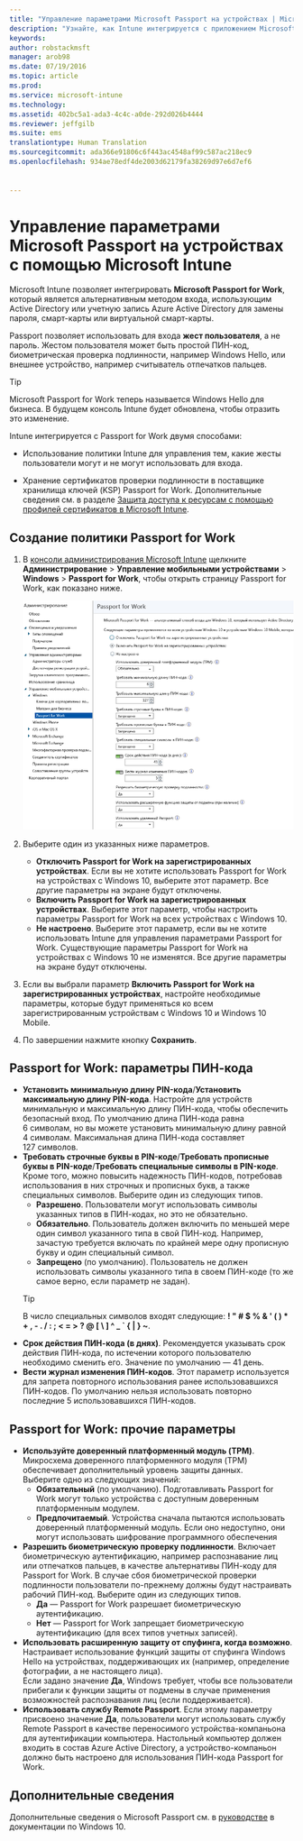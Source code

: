 ```yaml
---
title: "Управление параметрами Microsoft Passport на устройствах | Microsoft Intune"
description: "Узнайте, как Intune интегрируется с приложением Microsoft Passport for Work, которое является альтернативным средством входа, использующим Active Directory или учетную запись Azure Active Directory для замены пароля, смарт-карты или виртуальной смарт-карты."
keywords: 
author: robstackmsft
manager: arob98
ms.date: 07/19/2016
ms.topic: article
ms.prod: 
ms.service: microsoft-intune
ms.technology: 
ms.assetid: 402bc5a1-ada3-4c4c-a0de-292d026b4444
ms.reviewer: jeffgilb
ms.suite: ems
translationtype: Human Translation
ms.sourcegitcommit: ada366e91806c6f443ac4548af99c587ac218ec9
ms.openlocfilehash: 934ae78edf4de2003d62179fa38269d97e6d7ef6


---
```


# Управление параметрами Microsoft Passport на устройствах с помощью Microsoft Intune
Microsoft Intune позволяет интегрировать **Microsoft Passport for Work**, который является альтернативным методом входа, использующим Active Directory или учетную запись Azure Active Directory для замены пароля, смарт-карты или виртуальной смарт-карты.

Passport позволяет использовать для входа **жест пользователя**, а не пароль. Жестом пользователя может быть простой ПИН-код, биометрическая проверка подлинности, например Windows Hello, или внешнее устройство, например считыватель отпечатков пальцев.

>[!TIP]
>Microsoft Passport for Work теперь называется Windows Hello для бизнеса. В будущем консоль Intune будет обновлена, чтобы отразить это изменение.

Intune интегрируется с Passport for Work двумя способами:

-   Использование политики Intune для управления тем, какие жесты пользователи могут и не могут использовать для входа.

-   Хранение сертификатов проверки подлинности в поставщике хранилища ключей (KSP) Passport for Work. Дополнительные сведения см. в разделе [Защита доступа к ресурсам с помощью профилей сертификатов в Microsoft Intune](secure-resource-access-with-certificate-profiles.md).

## Создание политики Passport for Work

1.  В [консоли администрирования Microsoft Intune](https://manage.microsoft.com) щелкните **Администрирование** &gt; **Управление мобильными устройствами** &gt; **Windows** &gt; **Passport for Work**, чтобы открыть страницу Passport for Work, как показано ниже.

    ![Страница Passport for Work](../media/passport.png)

2.  Выберите один из указанных ниже параметров.
    - **Отключить Passport for Work на зарегистрированных устройствах**. Если вы не хотите использовать Passport for Work на устройствах с Windows 10, выберите этот параметр. Все другие параметры на экране будут отключены.
    - **Включить Passport for Work на зарегистрированных устройствах**. Выберите этот параметр, чтобы настроить параметры Passport for Work на всех устройствах с Windows 10.
    - **Не настроено**. Выберите этот параметр, если вы не хотите использовать Intune для управления параметрами Passport for Work. Существующие параметры Passport for Work на устройствах с Windows 10 не изменятся. Все другие параметры на экране будут отключены.
3.  Если вы выбрали параметр **Включить Passport for Work на зарегистрированных устройствах**, настройте необходимые параметры, которые будут применяться ко всем зарегистрированным устройствам с Windows 10 и Windows 10 Mobile.
3.  По завершении нажмите кнопку **Сохранить**.

## Passport for Work: параметры ПИН-кода

  
- **Установить минимальную длину PIN-кода**/**Установить максимальную длину PIN-кода**. Настройте для устройств минимальную и максимальную длину ПИН-кода, чтобы обеспечить безопасный вход. По умолчанию длина ПИН-кода равна 6 символам, но вы можете установить минимальную длину равной 4 символам. Максимальная длина ПИН-кода составляет 127 символов.
- **Требовать строчные буквы в PIN-коде**/**Требовать прописные буквы в PIN-коде**/**Требовать специальные символы в PIN-коде**. Кроме того, можно повысить надежность ПИН-кодов, потребовав использования в них строчных и прописных букв, а также специальных символов. Выберите один из следующих типов.
    - **Разрешено**. Пользователи могут использовать символы указанных типов в ПИН-кодах, но это не обязательно.
    - **Обязательно**. Пользователь должен включить по меньшей мере один символ указанного типа в свой ПИН-код. Например, зачастую требуется включать по крайней мере одну прописную букву и один специальный символ.
    - **Запрещено** (по умолчанию). Пользователь не должен использовать символы указанного типа в своем ПИН-коде (то же самое верно, если параметр не задан).
    > [!TIP]
    > В число специальных символов входят следующие: **! " # $ % &amp; ' ( ) &#42; + , - . / : ; &lt; = &gt; ? @ [ \ ] ^ _ &#96; { &#124; } ~**.
- **Срок действия ПИН-кода (в днях)**. Рекомендуется указывать срок действия ПИН-кода, по истечении которого пользователю необходимо сменить его. Значение по умолчанию — 41 день. 
- **Вести журнал изменения ПИН-кодов**. Этот параметр используется для запрета повторного использования ранее использовавшихся ПИН-кодов. По умолчанию нельзя использовать повторно последние 5 использовавшихся ПИН-кодов.


## Passport for Work: прочие параметры

- **Используйте доверенный платформенный модуль (TPM)**. Микросхема доверенного платформенного модуля (TPM) обеспечивает дополнительный уровень защиты данных.<br>Выберите одно из следующих значений:
    - **Обязательный** (по умолчанию). Подготавливать Passport for Work могут только устройства с доступным доверенным платформенным модулем.
    - **Предпочитаемый**. Устройства сначала пытаются использовать доверенный платформенный модуль. Если оно недоступно, они могут использовать шифрование программного обеспечения
- **Разрешить биометрическую проверку подлинности**. Включает биометрическую аутентификацию, например распознавание лиц или отпечатков пальцев, в качестве альтернативы ПИН-коду для Passport for Work. В случае сбоя биометрической проверки подлинности пользователи по-прежнему должны будут настраивать рабочий ПИН-код. Выберите один из следующих типов.
    - **Да** — Passport for Work разрешает биометрическую аутентификацию.
    - **Нет** — Passport for Work запрещает биометрическую аутентификацию (для всех типов учетных записей).
- **Использовать расширенную защиту от спуфинга, когда возможно**. Настраивает использование функций защиты от спуфинга Windows Hello на устройствах, поддерживающих их (например, определение фотографии, а не настоящего лица).<br>Если задано значение **Да**, Windows требует, чтобы все пользователи прибегали к функции защиты от подмены в случае применения возможностей распознавания лиц (если поддерживается).
- **Использовать службу Remote Passport**. Если этому параметру присвоено значение **Да**, пользователи могут использовать службу Remote Passport в качестве переносимого устройства-компаньона для аутентификации компьютера. Настольный компьютер должен входить в состав Azure Active Directory, а устройство-компаньон должно быть настроено для использования ПИН-кода Passport for Work.

## Дополнительные сведения
Дополнительные сведения о Microsoft Passport см. в [руководстве](https://technet.microsoft.com/library/mt589441.aspx) в документации по Windows 10.





<!--HONumber=Jul16_HO3-->


